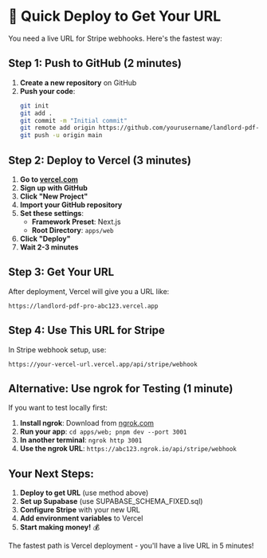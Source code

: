 # 🚀 Quick Deploy to Get Your URL

You need a live URL for Stripe webhooks. Here's the fastest way:

## Step 1: Push to GitHub (2 minutes)

1. **Create a new repository** on GitHub
2. **Push your code**:
   ```bash
   git init
   git add .
   git commit -m "Initial commit"
   git remote add origin https://github.com/yourusername/landlord-pdf-pro.git
   git push -u origin main
   ```

## Step 2: Deploy to Vercel (3 minutes)

1. **Go to [vercel.com](https://vercel.com)**
2. **Sign up with GitHub**
3. **Click "New Project"**
4. **Import your GitHub repository**
5. **Set these settings**:
   - **Framework Preset**: Next.js
   - **Root Directory**: `apps/web`
6. **Click "Deploy"**
7. **Wait 2-3 minutes**

## Step 3: Get Your URL

After deployment, Vercel will give you a URL like:
```
https://landlord-pdf-pro-abc123.vercel.app
```

## Step 4: Use This URL for Stripe

In Stripe webhook setup, use:
```
https://your-vercel-url.vercel.app/api/stripe/webhook
```

## Alternative: Use ngrok for Testing (1 minute)

If you want to test locally first:

1. **Install ngrok**: Download from [ngrok.com](https://ngrok.com)
2. **Run your app**: `cd apps/web; pnpm dev --port 3001`
3. **In another terminal**: `ngrok http 3001`
4. **Use the ngrok URL**: `https://abc123.ngrok.io/api/stripe/webhook`

## Your Next Steps:

1. **Deploy to get URL** (use method above)
2. **Set up Supabase** (use SUPABASE_SCHEMA_FIXED.sql)
3. **Configure Stripe** with your new URL
4. **Add environment variables** to Vercel
5. **Start making money!** 💰

The fastest path is Vercel deployment - you'll have a live URL in 5 minutes!
